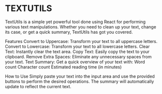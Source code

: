 # TEXTUTILS
TextUtils is a simple yet powerful tool done using React for performing various text manipulations. Whether you need to clean up your text, change its case, or get a quick summary, TextUtils has got you covered.

Features
Convert to Uppercase: Transform your text to all uppercase letters.
Convert to Lowercase: Transform your text to all lowercase letters.
Clear Text: Instantly clear the text area.
Copy Text: Easily copy the text to your clipboard.
Remove Extra Spaces: Eliminate any unnecessary spaces from your text.
Text Summary: Get a quick overview of your text with:
Word count
Character count
Estimated reading time (in minutes)

How to Use
Simply paste your text into the input area and use the provided buttons to perform the desired operations. The summary will automatically update to reflect the current text.
